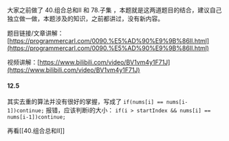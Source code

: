 大家之前做了 40.组合总和II 和 78.子集 ，本题就是这两道题目的结合，建议自己独立做一做，本题涉及的知识，之前都讲过，没有新内容。 

题目链接/文章讲解：[https://programmercarl.com/0090.%E5%AD%90%E9%9B%86II.html](https://programmercarl.com/0090.%E5%AD%90%E9%9B%86II.html)

视频讲解：[https://www.bilibili.com/video/BV1vm4y1F71J](https://www.bilibili.com/video/BV1vm4y1F71J)

#### 12.5
其实去重的算法并没有很好的掌握，写成了
`if(nums[i] == nums[i-1])continue;`
报错，应该判断i的大小：
`if(i > startIndex && nums[i] == nums[i-1])continue;`

再看[[40.组合总和II]]
